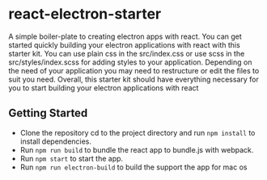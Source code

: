 # react-electron-starter
A simple boiler-plate to creating electron apps with react. You can get started quickly building your electron applications with react with this starter kit. You can use plain css in the src/index.css or use scss in the src/styles/index.scss for adding styles to your application. Depending on the need of your application you may need to restructure or edit the files to suit you need. Overall, this starter kit should have everything necessary for you to start building your electron applications with react

## Getting Started
- Clone the repository cd to the project directory and run `npm install` to install dependencies.
- Run `npm run build` to bundle the react app to bundle.js with webpack.
- Run `npm start` to start the app.
- Run `npm run electron-build` to build the support the app for mac os
